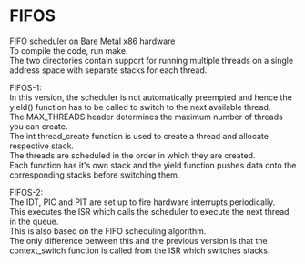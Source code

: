 # FIFOS<br />
FIFO scheduler on Bare Metal x86 hardware<br />
To compile the code, run make.<br />
The two directories contain support for running multiple threads on a single address space with separate stacks for each thread.<br />

FIFOS-1:<br />
	 In this version, the scheduler is not automatically preempted and hence the yield() function has to be called to switch to the next available thread.<br />
	 The MAX_THREADS header determines the maximum number of threads you can create.<br />
	 The int thread_create function is used to create a thread and allocate respective stack.<br />
	 The threads are scheduled in the order in which they are created.<br />
	 Each function has it's own stack and the yield function pushes data onto the corresponding stacks before switching them.<br />

FIFOS-2:<br />
	The IDT, PIC and PIT are set up to fire hardware interrupts periodically.<br />
	This executes the ISR which calls the scheduler to execute the next thread in the queue.<br />
	This is also based on the FIFO scheduling algorithm.<br />
	The only difference between this and the previous version is that the context_switch function is called from the ISR which switches stacks.<br />
